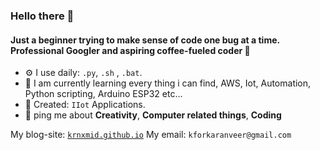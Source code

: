 ### Hello there 👋

#### Just a beginner trying to make sense of code one bug at a time. Professional Googler and aspiring coffee-fueled coder 👾

- ⚙️ I use daily: `.py`, `.sh` , `.bat`.
- 🚀 I am currently learning every thing i can find, AWS, Iot, Automation, Python scripting, Arduino ESP32 etc...
- 👾 Created: `IIot` Applications.
 - 💬 ping me about **Creativity**, **Computer related things**, **Coding**
  
My blog-site: [`krnxmid.github.io`](https://krnxmid.github.io)
My email: `kforkaranveer@gmail.com`
